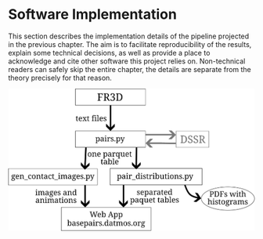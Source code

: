 # Software Implementation

This section describes the implementation details of the pipeline projected in the previous chapter.
The aim is to facilitate reproducibility of the results, explain some technical decisions, as well as provide a place to acknowledge and cite other software this project relies on.
Non-technical readers can safely skip the entire chapter, the details are separate from the theory precisely for that reason.



![Overall flow of data through the pipeline](../img/diagram-overall-dataflow.svg)
